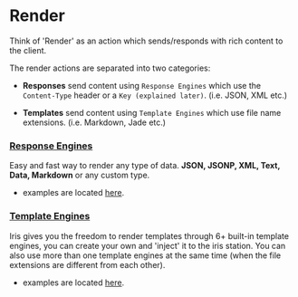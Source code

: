 # Render

Think of 'Render' as an action which sends/responds with rich content to the client.

The render actions are separated into two categories:

* **Responses** send content using `Response Engines` which use the `Content-Type` header or a `Key (explained later)`. (i.e. JSON, XML etc.)

* **Templates** send content using `Template Engines` which use file name extensions. (i.e. Markdown, Jade etc.)


### [Response Engines](/response-engines.md)

Easy and fast way to render any type of data. **JSON, JSONP, XML, Text, Data, Markdown** or any custom type. 

- examples are located [here](https://github.com/iris-contrib/examples/tree/master/response_engines/).

### [Template Engines](/template-engines.md)

Iris gives you the freedom to render templates through 6+ built-in template engines, 
you can create your own and 'inject' it to the iris station. 
You can also use more than one template engines at the same time (when the file extensions are different from each other). 

- examples are located [here](https://github.com/iris-contrib/examples/tree/master/template_engines/).

